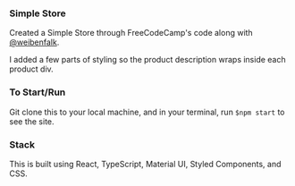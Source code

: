 ### Simple Store
Created a Simple Store through FreeCodeCamp's code along with [@weibenfalk](github.com/weibenfalk). 

I added a few parts of styling so the product description wraps inside each product div.
### To Start/Run 
Git clone this to your local machine, and in your terminal, run `$npm start` to see the site.

### Stack
This is built using React, TypeScript, Material UI, Styled Components, and CSS. 